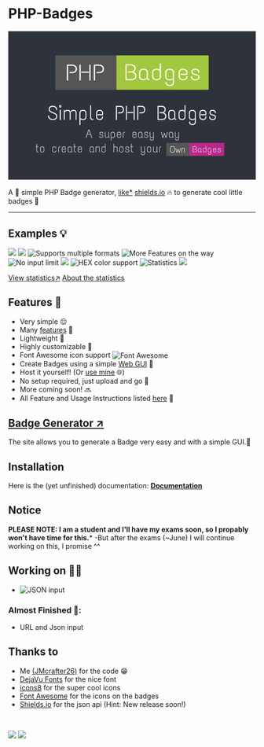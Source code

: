 # PHP-Badges
<img alt="Banner" src=".github/banner.jpg">

A 🔧 simple PHP Badge generator, [like*](https://github.com/JMcrafter26/php-badges/blob/main/.github/optical-difference.PNG?raw=true) <a href="https://shields.io" target="_blank">shields.io</a> 🔥 to generate cool little badges 🌟

<hr>

## Examples 💡
<div style="display: inline-block;">
<img src="https://api.jm26.net/badge/?g&label=PHP&message=Badges&format=png&resizeoutput=false" height="20px">
<img src="https://api.jm26.net/badge/?g&label=Own&message=Badges&color=C60B8A&format=png&resizeoutput=false" height="20px">
<img src="https://api.jm26.net/badge/?format=jpg&label=Supports&message=multiple%20formats&color=orange&resizeoutput=false" height="20px" alt="Supports multiple formats">
<img src="https://api.jm26.net/badge/?label=More%20cool%20features&message=on%20their%20way!&color=violet&resizeoutput=false" height="20px" alt="More Features on the way">
<img src="https://api.jm26.net/badge/?label=No%20input&message=LIMIT!LIMIT!LIMIT!LIMIT!LIMIT!LIMIT!LIMIT!LIMIT!&color=brightgreen&resizeoutput=false&scale=35" height="20px" alt="No input limit">
<img src="https://api.jm26.net/badge/beta?url=https://shields.io/github/stars/jmcrafter26/php-badges.json&color=FFDB2D&label=Stars" height="20px">
<img src="https://api.jm26.net/badge/?label=HEX%20color&message=support&color=0596a3&resizeoutput=false" height="20px" alt="HEX color support">
<img src="https://api.jm26.net/badge/statistics?resizeoutput=false" height="20px" alt="Statistics">
<img src="https://api.jm26.net/badge/beta?g&icon=f09b&format=png&scale=20&resizeoutput=false" height="20px" alt=" ">

</div>

<a href="https://api.jm26.net/badge/statistics?accuratecount=true&resizeoutput=false" target="_blank">View statistics↗</a> [About the statistics ](https://github.com/JMcrafter26/php-badges/blob/main/About%20the%20statistics.md)

## Features 🌟

- Very simple 😌
- Many [features](https://github.com/JMcrafter26/php-badges/wiki/Features-and-Usage) 🤯
- Lightweight 💪
- Highly customizable 🎨
- Font Awesome icon support <img height="20" src="https://raw.githubusercontent.com/FortAwesome/Font-Awesome/master/svgs/brands/font-awesome.svg?sanitize=true" alt="Font Awesome" style="vertical-align: middle;">
- Create Badges using a simple [Web GUI](https://test.jm26.net/Badge-generator) 📌
- Host it yourself! (Or [use mine](https://github.com/JMcrafter26/php-badges/wiki/Get-started-(without-server)) 🌐)
- No setup required, just upload and go 🚀
- More coming soon! 🔜
- All Feature and Usage Instructions listed [here](https://github.com/JMcrafter26/php-badges/wiki/Features-and-Usage) 📑


## [Badge Generator ↗](https://jmcrafter26.github.io/php-badges/generate)
The site allows you to generate a Badge very easy and with a simple GUI.🧩

## Installation

Here is the (yet unfinished) documentation: **[Documentation](https://jmcrafter26.github.io/php-badges/)**

## Notice

**PLEASE NOTE: I am a student and I'll have my exams soon, so I propably won't have time for this.*** -But after the exams (~June) I will continue working on this, I promise ^^

## Working on 👨‍💻

- <img src="https://api.jm26.net/badge/?label=JSON&message=input&color=yellow&resizeoutput=false" height="20px" alt="JSON input">


### Almost Finished 🙌:

- URL and Json input 

## Thanks to
- Me [(JMcrafter26)](https://test.jm26.net/list) for the code 😁
- [DejaVu Fonts](https://dejavu-fonts.github.io/) for the nice font
- [icons8](https://icons8.com) for the super cool icons
- [Font Awesome](https://fontawesome.com) for the icons on the badges
- [Shields.io](https://shields.io) for the json api (Hint: New release soon!)

<br/>

<img src="https://test.jm26.net/api/php-badges-views" height="20px" style="display: inline-block;"> <img src="https://api.jm26.net/badge/beta?url=https://raw.githubusercontent.com/JMcrafter26/status/master/api/badge-api/uptime.json&label=Badge%20API%20Uptime" height="20px" style="display: inline-block;">

